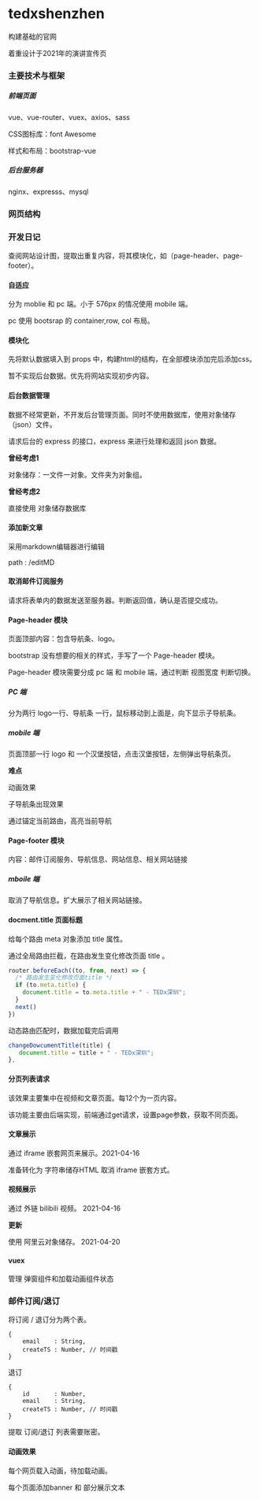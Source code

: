 # tedxshenzhen

构建基础的官网

着重设计于2021年的演讲宣传页

### 主要技术与框架

##### 前端页面

vue、vue-router、vuex、axios、sass

CSS图标库：font Awesome

样式和布局：bootstrap-vue

##### 后台服务器

nginx、expresss、mysql 

### 网页结构



### 开发日记

查阅网站设计图，提取出重复内容，将其模块化，如（page-header、page-footer）。



#### 自适应

分为 moblie 和 pc 端。小于 576px 的情况使用 mobile 端。

pc 使用 bootsrap 的 container,row, col 布局。



#### 模块化

先将默认数据填入到 props 中，构建html的结构，在全部模块添加完后添加css。

暂不实现后台数据。优先将网站实现初步内容。



#### 后台数据管理

数据不经常更新，不开发后台管理页面。同时不使用数据库，使用对象储存（json）文件。

请求后台的 express 的接口，express 来进行处理和返回 json 数据。

**曾经考虑1**

对象储存：一文件一对象。文件夹为对象组。

**曾经考虑2**

直接使用 对象储存数据库



#### 添加新文章

采用markdown编辑器进行编辑

path : /editMD



#### 取消邮件订阅服务

请求将表单内的数据发送至服务器。判断返回值，确认是否提交成功。



#### Page-header 模块

页面顶部内容：包含导航条、logo。

bootstrap 没有想要的相关的样式，手写了一个 Page-header 模块。

Page-header 模块需要分成 pc 端 和 mobile 端，通过判断 视图宽度 判断切换。

##### PC 端

分为两行 logo一行、导航条 一行，鼠标移动到上面是，向下显示子导航条。

##### mobile 端

页面顶部一行 logo 和 一个汉堡按钮，点击汉堡按钮，左侧弹出导航条页。

**难点**

动画效果

子导航条出现效果

通过锚定当前路由，高亮当前导航



#### Page-footer 模块

内容：邮件订阅服务、导航信息、网站信息、相关网站链接

##### mboile 端

取消了导航信息。扩大展示了相关网站链接。



#### docment.title 页面标题

给每个路由  meta 对象添加 title 属性。

通过全局路由拦截，在路由发生变化修改页面 title 。

```javascript
router.beforeEach((to, from, next) => {
  /* 路由发生变化修改页面title */
  if (to.meta.title) {
    document.title = to.meta.title + " - TEDx深圳";
  }
  next()
})
```

动态路由匹配时，数据加载完后调用

```javascript
changeDowcumentTitle(title) {
   document.title = title + " - TEDx深圳";
},
```



#### 分页列表请求

该效果主要集中在视频和文章页面。每12个为一页内容。

该功能主要由后端实现，前端通过get请求，设置page参数，获取不同页面。 



#### 文章展示

通过 iframe 嵌套网页来展示。2021-04-16

准备转化为 字符串储存HTML  取消 iframe 嵌套方式。



#### 视频展示

通过 外链 bilibili 视频。 2021-04-16

**更新**

使用 阿里云对象储存。 2021-04-20



#### vuex 

管理 弹窗组件和加载动画组件状态



### 邮件订阅/退订

将订阅 / 退订分为两个表。

```
{
	email    : String,
	createTS : Number, // 时间戳
}
```

退订

```
{
	id       : Number,
	email    : String,
	createTS : Number, // 时间戳
}
```

提取 订阅/退订 列表需要账密。



#### 动画效果

每个网页载入动画，待加载动画。

每个页面添加banner 和 部分展示文本